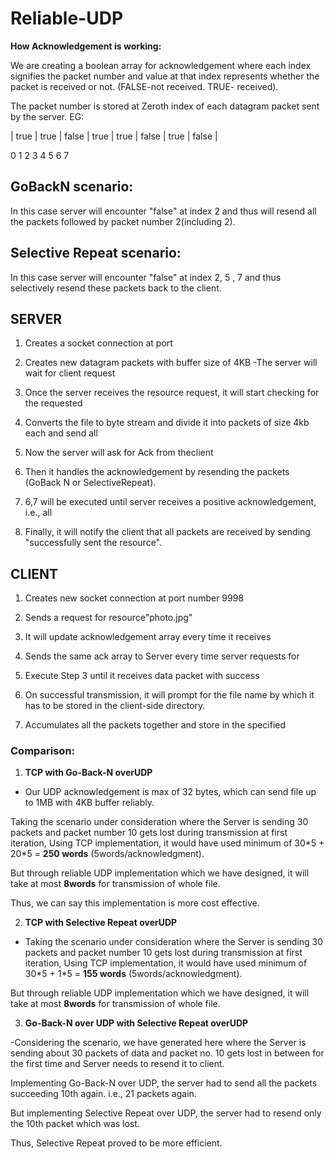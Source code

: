 # Reliable-UDP

**How Acknowledgement is working:**

We are creating a boolean array for acknowledgement where each index signifies the packet number and value at that index represents whether the packet is received or not. (FALSE-not received. TRUE- received).

The packet number is stored at Zeroth index of each datagram packet sent by the server. EG:

| true | true | false | true | true | false | true | false |


0 1 2 3 4 5 6 7

## GoBackN scenario:

In this case server will encounter &quot;false&quot; at index 2 and thus will resend all the packets followed by packet number 2(including 2).

## Selective Repeat scenario:

In this case server will encounter &quot;false&quot; at index 2, 5 , 7 and thus selectively resend these packets back to the client.



## SERVER

1. Creates a socket connection at port
2. Creates new datagram packets with buffer size of 4KB
    -The server will wait for client request

3. Once the server receives the resource request, it will start checking for the requested
4. Converts the file to byte stream and divide it into packets of size 4kb each and send all
5. Now the server will ask for Ack from theclient
6. Then it handles the acknowledgement by resending the packets (GoBack N or SelectiveRepeat).
7. 6,7 will be executed until server receives a positive acknowledgement, i.e., all
8. Finally, it will notify the client that all packets are received by sending &quot;successfully sent the resource&quot;.

## CLIENT

1. Creates new socket connection at port number 9998

2. Sends a request for resource&quot;photo.jpg&quot;
3. It will update acknowledgement array every time it receives
4. Sends the same ack array to Server every time server requests for
5. Execute Step 3 until it receives data packet with success
6. On successful transmission, it will prompt for the file name by which it has to be stored in the client-side directory.
6. Accumulates all the packets together and store in the specified

### Comparison:

  1. **TCP with Go-Back-N overUDP**

- Our UDP acknowledgement is max of 32 bytes, which can send file up to 1MB with 4KB buffer reliably.

Taking the scenario under consideration where the Server is sending 30 packets and packet number 10 gets lost during transmission at first iteration, Using TCP implementation, it would have used minimum of 30\*5 + 20\*5 = **250 words** (5words/acknowledgment).

But through reliable UDP implementation which we have designed, it will take at most **8words** for transmission of whole file.

Thus, we can say this implementation is more cost effective.



  2. **TCP with Selective Repeat overUDP**

- Taking the scenario under consideration where the Server is sending 30 packets and packet number 10 gets lost during transmission at first iteration, Using TCP implementation, it would have used minimum of 30\*5 + 1\*5 = **155 words** (5words/acknowledgment).

But through reliable UDP implementation which we have designed, it will take at most **8words** for transmission of whole file.



  3. **Go-Back-N over UDP with Selective Repeat overUDP**

-Considering the scenario, we have generated here where the Server is sending about 30 packets of data and packet no. 10 gets lost in between for the first time and Server needs to resend it to client.

Implementing Go-Back-N over UDP, the server had to send all the packets succeeding 10th again. i.e., 21 packets again.

But implementing Selective Repeat over UDP, the server had to resend only the 10th packet which was lost.

Thus, Selective Repeat proved to be more efficient.
